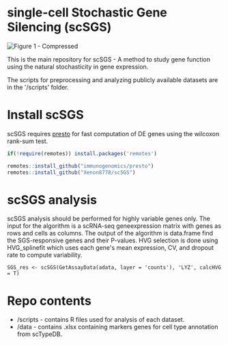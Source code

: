 # single-cell Stochastic Gene Silencing (scSGS)
![Figure 1 - Compressed](https://github.com/Xenon8778/scSGS/assets/61325229/9c629e1e-4b34-456d-a80e-7476622ff6b4)

This is the main repository for scSGS - A method to study gene function using the natural stochasticity in gene expression.

The scripts for preprocessing and analyzing publicly available datasets are in the '/scripts' folder.

# Install scSGS
scSGS requires [presto](https://github.com/immunogenomics/presto) for fast computation of DE genes using the wilcoxon rank-sum test.
```R
if(!require(remotes)) install.packages('remotes')

remotes::install_github("immunogenomics/presto")
remotes::install_github("Xenon8778/scSGS")
```

# scSGS analysis
scSGS analysis should be performed for highly variable genes only. The input for the algorithm is a  scRNA-seq geneexpression matrix with genes as rows and cells as columns. The output of the algorithm is data.frame find the SGS-responsive genes and their P-values. HVG selection is done using HVG_splinefit which uses each gene's mean expression, CV, and dropout rate to compute variability.
```T
SGS_res <- scSGS(GetAssayData(adata, layer = 'counts'), 'LYZ', calcHVG = T)
```

# Repo contents
- /scripts - contains R files used for analysis of each dataset.
- /data - contains .xlsx containing markers genes for cell type annotation from scTypeDB.
